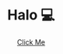 <h1 align="center" style="font-weight: bold;">Halo 💻</h1>

<p align="center">
<a href="https://asidikfauzi.me">Click Me</a>
</p>
